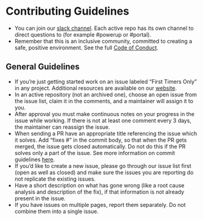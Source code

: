 # Contributing Guidelines
* You can join our [slack channel](http://systers.io/slack-systers-opensource/).  Each active repo has its own channel to direct questions to (for example #powerup or #portal).  
* Remember that this is an inclusive community, committed to creating a safe, positive environment.  See the full [Code of Conduct](http://www.systers.io/code-of-conduct.html).
## General Guidelines
* If you’re just getting started work on an issue labeled “First Timers Only” in any project. Additional resources are available on our [website](http://www.systers.io).
* In an active repository (not an archived one), choose an open issue from the issue list, claim it in the comments, and a maintainer will assign it to you.  
* After approval you must make continuous notes on your progress in the issue while working.  If there is not at least one comment every 3 days, the maintainer can reassign the issue.
* When sending a PR have an appropriate title referencing the issue which it solves. Add “fixes #<issue-number>” in the commit body, so that when the PR gets merged, the issue gets closed automatically. Do not do this if the PR solves only a part of the issue. See more information on commit guidelines [here](https://udacity.github.io/git-styleguide/).
* If you’d like to create a new issue, please go through our issue list first (open as well as closed) and make sure the issues you are reporting do not replicate the existing issues. 
* Have a short description on what has gone wrong (like a root cause analysis and description of the fix), if that information is not already present in the issue.
* If you have issues on multiple pages, report them separately. Do not combine them into a single issue.